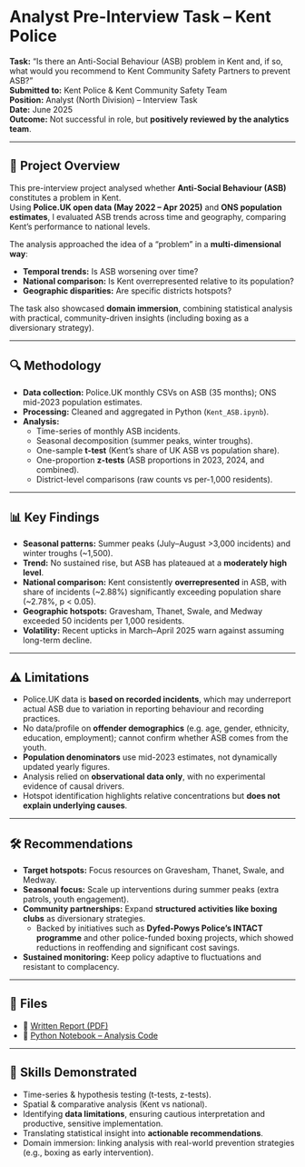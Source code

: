 # Analyst Pre-Interview Task – Kent Police  

**Task:** “Is there an Anti-Social Behaviour (ASB) problem in Kent and, if so, what would you recommend to Kent Community Safety Partners to prevent ASB?”  
**Submitted to:** Kent Police & Kent Community Safety Team  
**Position:** Analyst (North Division) – Interview Task  
**Date:** June 2025  
**Outcome:** Not successful in role, but **positively reviewed by the analytics team**.  

---

## 📘 Project Overview  
This pre-interview project analysed whether **Anti-Social Behaviour (ASB)** constitutes a problem in Kent.  
Using **Police.UK open data (May 2022 – Apr 2025)** and **ONS population estimates**, I evaluated ASB trends across time and geography, comparing Kent’s performance to national levels.  

The analysis approached the idea of a “problem” in a **multi-dimensional way**:  
- **Temporal trends:** Is ASB worsening over time?  
- **National comparison:** Is Kent overrepresented relative to its population?  
- **Geographic disparities:** Are specific districts hotspots?  

The task also showcased **domain immersion**, combining statistical analysis with practical, community-driven insights (including boxing as a diversionary strategy).  

---

## 🔍 Methodology  
- **Data collection:** Police.UK monthly CSVs on ASB (35 months); ONS mid-2023 population estimates.  
- **Processing:** Cleaned and aggregated in Python (`Kent_ASB.ipynb`).  
- **Analysis:**  
  - Time-series of monthly ASB incidents.  
  - Seasonal decomposition (summer peaks, winter troughs).  
  - One-sample **t-test** (Kent’s share of UK ASB vs population share).  
  - One-proportion **z-tests** (ASB proportions in 2023, 2024, and combined).  
  - District-level comparisons (raw counts vs per-1,000 residents).  

---

## 📊 Key Findings  
- **Seasonal patterns:** Summer peaks (July–August >3,000 incidents) and winter troughs (~1,500).  
- **Trend:** No sustained rise, but ASB has plateaued at a **moderately high level**.  
- **National comparison:** Kent consistently **overrepresented** in ASB, with share of incidents (~2.88%) significantly exceeding population share (~2.78%, p < 0.05).  
- **Geographic hotspots:** Gravesham, Thanet, Swale, and Medway exceeded 50 incidents per 1,000 residents.  
- **Volatility:** Recent upticks in March–April 2025 warn against assuming long-term decline.  

---

## ⚠️ Limitations  
- Police.UK data is **based on recorded incidents**, which may underreport actual ASB due to variation in reporting behaviour and recording practices.
- No data/profile on **offender demographics** (e.g. age, gender, ethnicity, education, employment); cannot confirm whether ASB comes from the youth.
- **Population denominators** use mid-2023 estimates, not dynamically updated yearly figures.  
- Analysis relied on **observational data only**, with no experimental evidence of causal drivers.  
- Hotspot identification highlights relative concentrations but **does not explain underlying causes**.  

---

## 🛠️ Recommendations  
- **Target hotspots:** Focus resources on Gravesham, Thanet, Swale, and Medway.  
- **Seasonal focus:** Scale up interventions during summer peaks (extra patrols, youth engagement).  
- **Community partnerships:** Expand **structured activities like boxing clubs** as diversionary strategies.  
  - Backed by initiatives such as **Dyfed-Powys Police’s INTACT programme** and other police-funded boxing projects, which showed reductions in reoffending and significant cost savings.  
- **Sustained monitoring:** Keep policy adaptive to fluctuations and resistant to complacency.  

---

## 📂 Files  
- 📄 [Written Report (PDF)](https://github.com/shuja-ali298/kent_police/blob/main/asb_kent_police_subhan_ali.pdf)  
- 📘 [Python Notebook – Analysis Code](https://github.com/shuja-ali298/kent_police/blob/main/Kent_ASB.ipynb)  

---

## 📌 Skills Demonstrated  
- Time-series & hypothesis testing (t-tests, z-tests).  
- Spatial & comparative analysis (Kent vs national).  
- Identifying **data limitations**, ensuring cautious interpretation and productive, sensitive implementation. 
- Translating statistical insight into **actionable recommendations**.  
- Domain immersion: linking analysis with real-world prevention strategies (e.g., boxing as early intervention).  
